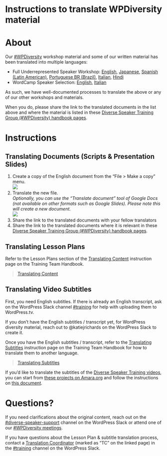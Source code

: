 # Instructions to translate WPDiversity material

# About

Our [#WPDiversity](https://make.wordpress.org/community/tag/wpdiversity/) workshop material and some of our written material has been translated into multiple languages:

*   Full Underrepresented Speaker Workshop: [English](https://learn.wordpress.org/lesson-plan/speaker-training-workshop/), [Japanese](https://ja.wordpress.org/team/handbook/diversity-speaker-training/), [Spanish (Latin American)](https://learn.wordpress.org/lesson-plan/taller-de-formacion-de-ponentes/), [Portuguese BR (Brazil)](https://learn.wordpress.org/lesson-plan/treinamento-de-palestrantes/), [Italian](https://learn.wordpress.org/lesson-plan/workshop-di-formazione-degli-speaker/), [Hindi](https://learn.wordpress.org/lesson-plan/hi-speaker-training-workshop/)
*   WordCamp Speaker Selection: [English](https://make.wordpress.org/community/handbook/wordcamp-organizer/planning-details/speakers/wordcamp-speaker-selection/), [Italian](https://it.wordpress.org/team/handbook/community/wordcamp-organizer/dettagli-di-pianificazione/speaker/come-selezionare-speaker-per-i-wordcamp/)

As such, we have well-documented processes to translate the above or any of our other workshops and materials.

When you do, please share the link to the translated documents in the list above and where the material is listed in these [Diverse Speaker Training Group (#WPDiversity) handbook pages](https://tiny.cc/wpdiversity).  

# Instructions

## Translating Documents (Scripts & Presentation Slides)

1.  Create a copy of the English document from the “File > Make a copy” menu.  
    ![](https://make.wordpress.org/community/files/2023/08/make-a-copy-doc.png)
2.  Translate the new file.  
    *Optionally, you can use the “Translate document” tool of Google Docs (not available on other formats such as Google Slides). Please note this will create a new document.*  
    ![](https://make.wordpress.org/community/files/2023/08/translate-doc.png)
3.  Share the link to the translated documents with your fellow translators
4.  Share the link to the translated documents where it is relevant in these [Diverse Speaker Training Group (#WPDiversity) handbook pages](https://tiny.cc/wpdiversity).

## Translating Lesson Plans

Refer to the Lesson Plans section of the [Translating Content](https://make.wordpress.org/training/handbook/training-team-how-to-guides/content-localization/translating-content/) instruction page on the Training Team Handbook.

> [Translating Content](https://make.wordpress.org/training/handbook/training-team-how-to-guides/content-localization/translating-content/)

## Translating Video Subtitles

First, you need English subtitles. If there is already an English transcript, ask on the WordPress Slack channel [#training](https://wordpress.slack.com/archives/C02RW657Q) for help with uploading them to WordPress.tv.

If you don’t have the English subtitles / transcript yet, for WordPress diversity material, reach out to @katiejrichards on the WordPress Slack to create it.

Once you have the English subtitles / transcript, refer to the [Translating Subtitles](https://make.wordpress.org/training/handbook/training-team-how-to-guides/content-localization/translating-subtitles/) instruction page on the Training Team Handbook for how to translate them to another language.

> [Translating Subtitles](https://make.wordpress.org/training/handbook/training-team-how-to-guides/content-localization/translating-subtitles/)

If you’d like to translate the subtitles of the [Diverse Speaker Training videos](https://wordpress.tv/?s=Diverse+Speaker+Training+Part), you can start from [these projects on Amara.org](https://amara.org/videos/search/?q=Diverse+Speaker+Training+Part) and follow the instructions on [this document](https://docs.google.com/document/d/1KGm2k2H3mFnOjo3zVm1Ui2oERn4t8IGo-BE5XtuiF9o/edit?usp=sharing).

# Questions?

If you need clarifications about the original content, reach out on the [#diverse-speaker-support](https://wordpress.slack.com/archives/C028SE81N3H) channel on the WordPress Slack or attend one of our [#WPDiversity meetings](https://make.wordpress.org/community/handbook/meetup-organizer/event-formats/diversity-speaker-training-workshop/our-programs-diverse-speaker-training-group-wpdiversity/#meetings).

If you have questions about the Lesson Plan & subtitle translation process, contact a [Translation Coordinator](https://make.wordpress.org/training/handbook/faculty-program/) (marked as “TC” on the linked page) in the [#training](https://wordpress.slack.com/archives/C02RW657Q) channel on the WordPress Slack.

<!--
*   [To-do](# "To-do")
-->
